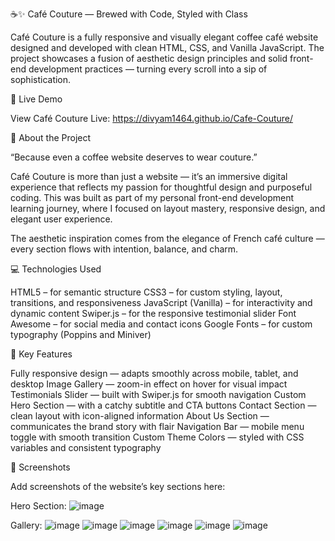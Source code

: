 ☕✨ Café Couture — Brewed with Code, Styled with Class

Café Couture is a fully responsive and visually elegant coffee café website designed and developed with clean HTML, CSS, and Vanilla JavaScript. The project showcases a fusion of aesthetic design principles and solid front-end development practices — turning every scroll into a sip of sophistication.

🌟 Live Demo

View Café Couture Live: https://divyam1464.github.io/Cafe-Couture/

📌 About the Project

“Because even a coffee website deserves to wear couture.”

Café Couture is more than just a website — it’s an immersive digital experience that reflects my passion for thoughtful design and purposeful coding. This was built as part of my personal front-end development learning journey, where I focused on layout mastery, responsive design, and elegant user experience.

The aesthetic inspiration comes from the elegance of French café culture — every section flows with intention, balance, and charm.

💻 Technologies Used

HTML5 – for semantic structure
CSS3 – for custom styling, layout, transitions, and responsiveness
JavaScript (Vanilla) – for interactivity and dynamic content
Swiper.js – for the responsive testimonial slider
Font Awesome – for social media and contact icons
Google Fonts – for custom typography (Poppins and Miniver)

🎨 Key Features

Fully responsive design — adapts smoothly across mobile, tablet, and desktop
Image Gallery — zoom-in effect on hover for visual impact
Testimonials Slider — built with Swiper.js for smooth navigation
Custom Hero Section — with a catchy subtitle and CTA buttons
Contact Section — clean layout with icon-aligned information
About Us Section — communicates the brand story with flair
Navigation Bar — mobile menu toggle with smooth transition
Custom Theme Colors — styled with CSS variables and consistent typography

📸 Screenshots

Add screenshots of the website’s key sections here:

Hero Section: ![image](https://github.com/user-attachments/assets/bca3a55b-b9f9-460a-94f5-c50f1b6044bf)

Gallery: ![image](https://github.com/user-attachments/assets/126e6b3f-5c82-4ea1-bd45-75957a9f1463)
![image](https://github.com/user-attachments/assets/25b64aba-a909-46be-8499-f2a4be1e7a83)
![image](https://github.com/user-attachments/assets/38e1088b-ed94-4f11-a8cb-59ac69535757)
![image](https://github.com/user-attachments/assets/a9fa0a31-bf1a-4d9e-b3cc-ba8964b24d4e)
![image](https://github.com/user-attachments/assets/9236c4b4-dc2d-484f-b473-65725d4cf840)
![image](https://github.com/user-attachments/assets/12eb015b-1d7e-4877-9e9f-cd9773df5933)



